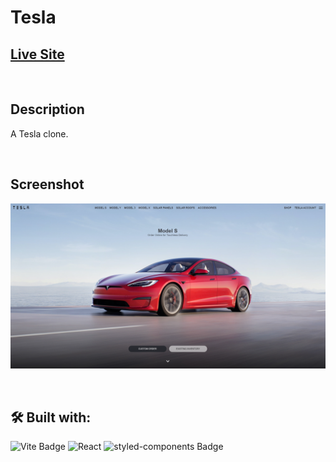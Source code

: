 # Tesla

## [Live Site](https://te5la-clone.web.app)

<br/>

## Description

A Tesla clone.

<br/>

## Screenshot

![Website screenshots](./demo/screenshot-tesla.png)

<br/>

## 🛠️ Built with:

![Vite Badge](https://img.shields.io/badge/Vite-646CFF?logo=vite&logoColor=fff&style=for-the-badge)
![React](https://img.shields.io/badge/React-20232A?style=for-the-badge&logo=react&logoColor=61DAFB)
![styled-components Badge](https://img.shields.io/badge/styled--components-DB7093?logo=styledcomponents&logoColor=fff&style=for-the-badge)
